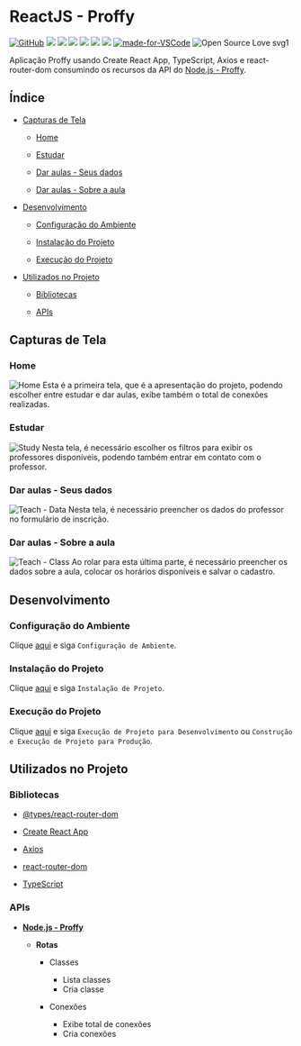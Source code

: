 # ReactJS - Proffy

[![GitHub](https://img.shields.io/github/license/mashape/apistatus.svg)](https://github.com/osvaldokalvaitir/reactjs-proffy/blob/master/LICENSE)
![](https://img.shields.io/github/package-json/v/osvaldokalvaitir/reactjs-proffy.svg)
![](https://img.shields.io/github/last-commit/osvaldokalvaitir/reactjs-proffy.svg?color=red)
![](https://img.shields.io/github/languages/top/osvaldokalvaitir/reactjs-proffy.svg?color=yellow)
![](https://img.shields.io/github/languages/count/osvaldokalvaitir/reactjs-proffy.svg?color=lightgrey)
![](https://img.shields.io/github/languages/code-size/osvaldokalvaitir/reactjs-proffy.svg)
![](https://img.shields.io/github/repo-size/osvaldokalvaitir/reactjs-proffy.svg?color=blueviolet)
[![made-for-VSCode](https://img.shields.io/badge/Made%20for-VSCode-1f425f.svg)](https://code.visualstudio.com/)
![Open Source Love svg1](https://badges.frapsoft.com/os/v1/open-source.svg?v=103)

Aplicação Proffy usando Create React App, TypeScript, Axios e react-router-dom consumindo os recursos da API do [Node.js - Proffy](https://github.com/osvaldokalvaitir/nodejs-proffy).

## Índice

- [Capturas de Tela](#capturas-de-tela)

  - [Home](#home)

  - [Estudar](#estudar)

  - [Dar aulas - Seus dados](#dar-aulas---seus-dados)

  - [Dar aulas - Sobre a aula](#dar-aulas---sobre-a-aula)

- [Desenvolvimento](#desenvolvimento)

  - [Configuração do Ambiente](#configuração-do-ambiente)

  - [Instalação do Projeto](#instalação-do-projeto)

  - [Execução do Projeto](#execução-do-projeto)
  
- [Utilizados no Projeto](#utilizados-no-projeto)

  - [Bibliotecas](#bibliotecas)

  - [APIs](#apis)

## Capturas de Tela

### Home

![Home](/.github/assets/home.png)
Esta é a primeira tela, que é a apresentação do projeto, podendo escolher entre estudar e dar aulas, exibe também o total de conexões realizadas.

### Estudar

![Study](/.github/assets/study.png)
Nesta tela, é necessário escolher os filtros para exibir os professores disponíveis, podendo também entrar em contato com o professor.

### Dar aulas - Seus dados

![Teach - Data](/.github/assets/teach-data.png)
Nesta tela, é necessário preencher os dados do professor no formulário de inscrição.

### Dar aulas - Sobre a aula

![Teach - Class](/.github/assets/teach-class.png)
Ao rolar para esta última parte, é necessário preencher os dados sobre a aula, colocar os horários disponíveis e salvar o cadastro.

## Desenvolvimento

### Configuração do Ambiente

Clique [aqui](https://github.com/osvaldokalvaitir/projects-settings/blob/master/README.md) e siga `Configuração de Ambiente`.

### Instalação do Projeto

Clique [aqui](https://github.com/osvaldokalvaitir/projects-settings/blob/master/nodejs/nodejs.md) e siga `Instalação de Projeto`.

### Execução do Projeto

Clique [aqui](https://github.com/osvaldokalvaitir/projects-settings/blob/master/nodejs/libs/create-react-app.md) e siga `Execução de Projeto para Desenvolvimento` ou `Construção e Execução de Projeto para Produção`.

## Utilizados no Projeto

### Bibliotecas

- [@types/react-router-dom](https://github.com/osvaldokalvaitir/projects-settings/blob/master/nodejs/libs/@types-react-router-dom.md)

- [Create React App](https://github.com/osvaldokalvaitir/projects-settings/blob/master/nodejs/libs/create-react-app.md)

- [Axios](https://github.com/osvaldokalvaitir/projects-settings/blob/master/nodejs/libs/axios.md)

- [react-router-dom](https://github.com/osvaldokalvaitir/projects-settings/blob/master/nodejs/libs/react-router-dom.md)

- [TypeScript](https://github.com/osvaldokalvaitir/projects-settings/blob/master/nodejs/libs/typescript.md)

### APIs

- **[Node.js - Proffy](https://github.com/osvaldokalvaitir/nodejs-proffy)**

  - **Rotas**

    - Classes

      - Lista classes
      - Cria classe

    - Conexões

      - Exibe total de conexões
      - Cria conexões